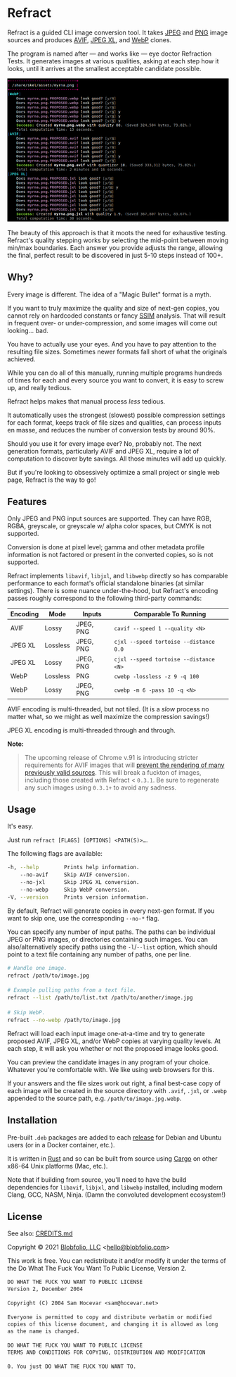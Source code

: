 # Refract

Refract is a guided CLI image conversion tool. It takes [JPEG](https://en.wikipedia.org/wiki/JPEG) and [PNG](https://en.wikipedia.org/wiki/Portable_Network_Graphics) image sources and produces [AVIF](https://en.wikipedia.org/wiki/AV1#AV1_Image_File_Format_(AVIF)), [JPEG XL](https://en.wikipedia.org/wiki/JPEG_XL), and [WebP](https://en.wikipedia.org/wiki/WebP) clones.

The program is named after — and works like — eye doctor Refraction Tests. It generates images at various qualities, asking at each step how it looks, until it arrives at the smallest acceptable candidate possible.

![Example CLI output.](https://github.com/Blobfolio/refract/raw/master/skel/prompt.png)

The beauty of this approach is that it moots the need for exhaustive testing. Refract's quality stepping works by selecting the mid-point between moving min/max boundaries. Each answer you provide adjusts the range, allowing the final, perfect result to be discovered in just 5-10 steps instead of 100+.



## Why?

Every image is different. The idea of a "Magic Bullet" format is a myth.

If you want to truly maximize the quality and size of next-gen copies, you cannot rely on hardcoded constants or fancy [SSIM](https://en.wikipedia.org/wiki/Structural_similarity) analysis. That will result in frequent over- or under-compression, and some images will come out looking… bad.

You have to actually use your eyes. And you have to pay attention to the resulting file sizes. Sometimes newer formats fall short of what the originals achieved.

While you can do all of this manually, running multiple programs hundreds of times for each and every source you want to convert, it is easy to screw up, and really tedious.

Refract helps makes that manual process _less_ tedious.

It automatically uses the strongest (slowest) possible compression settings for each format, keeps track of file sizes and qualities, can process inputs en masse, and reduces the number of conversion tests by around 90%.

Should you use it for every image ever? No, probably not. The next generation formats, particularly AVIF and JPEG XL, require a lot of computation to discover byte savings. All those minutes will add up quickly.

But if you're looking to obsessively optimize a small project or single web page, Refract is the way to go!



## Features

Only JPEG and PNG input sources are supported. They can have RGB, RGBA, greyscale, or greyscale w/ alpha color spaces, but CMYK is not supported.

Conversion is done at pixel level; gamma and other metadata profile information is not factored or present in the converted copies, so is not supported.

Refract implements `libavif`, `libjxl`, and `libwebp` directly so has comparable performance to each format's official standalone binaries (at similar settings). There is some nuance under-the-hood, but Refract's encoding passes roughly correspond to the following third-party commands:

| Encoding | Mode | Inputs | Comparable To Running |
| -------- | ---- | ---- | ---- |
| AVIF | Lossy | JPEG, PNG | `cavif --speed 1 --quality <N>` |
| JPEG XL | Lossless | JPEG, PNG | `cjxl --speed tortoise --distance 0.0` |
| JPEG XL | Lossy | JPEG, PNG | `cjxl --speed tortoise --distance <N>` |
| WebP | Lossless | PNG | `cwebp -lossless -z 9 -q 100` |
| WebP | Lossy | JPEG, PNG | `cwebp -m 6 -pass 10 -q <N>` |

AVIF encoding is multi-threaded, but not tiled. (It is a _slow_ process no matter what, so we might as well maximize the compression savings!)

JPEG XL encoding is multi-threaded through and through.

**Note:**
 >The upcoming release of Chrome v.91 is introducing stricter requirements for AVIF images that will [prevent the rendering of many previously valid sources](https://bugs.chromium.org/p/chromium/issues/detail?id=1115483). This will break a fuckton of images, including those created with Refract < `0.3.1`. Be sure to regenerate any such images using `0.3.1+` to avoid any sadness.


## Usage

It's easy.

Just run `refract [FLAGS] [OPTIONS] <PATH(S)>…`.

The following flags are available:

```bash
-h, --help        Prints help information.
    --no-avif     Skip AVIF conversion.
    --no-jxl      Skip JPEG XL conversion.
    --no-webp     Skip WebP conversion.
-V, --version     Prints version information.
```

By default, Refract will generate copies in every next-gen format. If you want to skip one, use the corresponding `--no-*` flag.

You can specify any number of input paths. The paths can be individual JPEG or PNG images, or directories containing such images. You can also/alternatively specify paths using the `-l`/`--list` option, which should point to a text file containing any number of paths, one per line.

```bash
# Handle one image.
refract /path/to/image.jpg

# Example pulling paths from a text file.
refract --list /path/to/list.txt /path/to/another/image.jpg

# Skip WebP.
refract --no-webp /path/to/image.jpg
```

Refract will load each input image one-at-a-time and try to generate proposed AVIF, JPEG XL, and/or WebP copies at varying quality levels. At each step, it will ask you whether or not the proposed image looks good.

You can preview the candidate images in any program of your choice. Whatever you're comfortable with. We like using web browsers for this.

If your answers and the file sizes work out right, a final best-case copy of each image will be created in the source directory with `.avif`, `.jxl`, or `.webp` appended to the source path, e.g. `/path/to/image.jpg.webp`.



## Installation

Pre-built `.deb` packages are added to each [release](https://github.com/Blobfolio/refract/releases/latest) for Debian and Ubuntu users (or in a Docker container, etc.).

It is written in [Rust](https://www.rust-lang.org/) and so can be built from source using [Cargo](https://github.com/rust-lang/cargo) on other x86-64 Unix platforms (Mac, etc.).

Note that if building from source, you'll need to have the build dependencies for `libavif`, `libjxl`, and `libwebp` installed, including modern Clang, GCC, NASM, Ninja. (Damn the convoluted development ecosystem!)



## License

See also: [CREDITS.md](CREDITS.md)

Copyright © 2021 [Blobfolio, LLC](https://blobfolio.com) &lt;hello@blobfolio.com&gt;

This work is free. You can redistribute it and/or modify it under the terms of the Do What The Fuck You Want To Public License, Version 2.

    DO WHAT THE FUCK YOU WANT TO PUBLIC LICENSE
    Version 2, December 2004
    
    Copyright (C) 2004 Sam Hocevar <sam@hocevar.net>
    
    Everyone is permitted to copy and distribute verbatim or modified
    copies of this license document, and changing it is allowed as long
    as the name is changed.
    
    DO WHAT THE FUCK YOU WANT TO PUBLIC LICENSE
    TERMS AND CONDITIONS FOR COPYING, DISTRIBUTION AND MODIFICATION
    
    0. You just DO WHAT THE FUCK YOU WANT TO.
